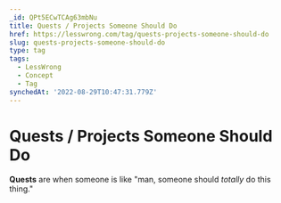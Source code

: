 ```yaml
---
_id: QPt5ECwTCAg63mbNu
title: Quests / Projects Someone Should Do
href: https://lesswrong.com/tag/quests-projects-someone-should-do
slug: quests-projects-someone-should-do
type: tag
tags:
  - LessWrong
  - Concept
  - Tag
synchedAt: '2022-08-29T10:47:31.779Z'
---
```

# Quests / Projects Someone Should Do

**Quests** are when someone is like "man, someone should *totally* do this thing."